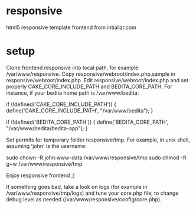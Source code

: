 responsive
==========

html5 responsive template frontend from intializr.com

setup
=====

Clone frontend responsive into local path, for example /var/www/responsive.
Copy responsive/webroot/index.php.sample in responsive/webroot/index.php.
Edit responsive/webroot/index.php and set properly CAKE_CORE_INCLUDE_PATH and BEDITA_CORE_PATH.
For instance, if your bedita home path is /var/www/bedita:

if (!defined('CAKE_CORE_INCLUDE_PATH')) {
      define('CAKE_CORE_INCLUDE_PATH', "/var/www/bedita");
}

if (!defined('BEDITA_CORE_PATH')) {
    define('BEDITA_CORE_PATH', "/var/www/bedita/bedita-app");
}

Set permits for temporary folder responsive/tmp.
For example, in unix shell, assuming 'john' is the username:

sudo chown -R john:www-data /var/www/responsive/tmp
sudo chmod -R g+w /var/www/responsive/tmp

Enjoy responsive frontend ;)

If something goes bad, take a look on logs (for example in /var/www/responsive/tmp/logs) and tune your core.php file, to change debug level as needed (/var/www/responsive/config/core.php).
